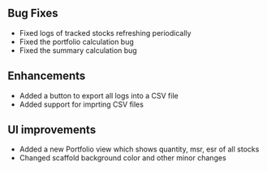 ## Bug Fixes

- Fixed logs of tracked stocks refreshing periodically
- Fixed the portfolio calculation bug
- Fixed the summary calculation bug

## Enhancements

- Added a button to export all logs into a CSV file
- Added support for imprting CSV files

## UI improvements

- Added a new Portfolio view which shows quantity, msr, esr of all stocks
- Changed scaffold background color and other minor changes